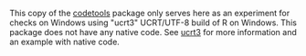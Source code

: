 This copy of the [codetools](https://gitlab.com/luke-tierney/codetools)
package only serves here as an experiment for checks on Windows using
"ucrt3" UCRT/UTF-8 build of R on Windows. This package does not have
any native code. See
[ucrt3](https://github.com/kalibera/ucrt3) for more information and
an example with native code.
